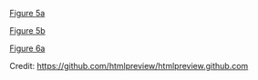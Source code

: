 

<a href="http://htmlpreview.github.io/?https://github.com/WamdamProject/WaMDaM_UseCases/blob/master/UseCases_files/4Figures_HTML/2.2Identify_aggregate_TimeSeriesValues.html" target="_blank"> Figure 5a </a> 

<a href="http://htmlpreview.github.io/?https://github.com/WamdamProject/WaMDaM_UseCases/blob/master/UseCases_files/4Figures_HTML/2.2bIdentify_aggregate_TimeSeriesValues.html" target="_blank"> Figure 5b </a> 

<a href="http://htmlpreview.github.io/?https://github.com/WamdamProject/WaMDaM_UseCases/blob/master/UseCases_files/4Figures_HTML/2.3Identify_SeasonalValues.html
" target="_blank"> Figure 6a </a>


Credit: https://github.com/htmlpreview/htmlpreview.github.com
